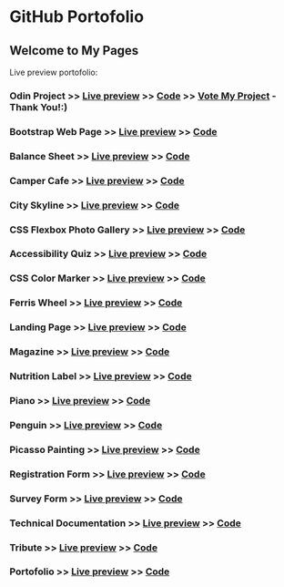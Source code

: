 #  GitHub Portofolio
## Welcome to My Pages


Live preview portofolio: 

### Odin Project >> [Live preview](https://codringavan.github.io/odin-project) >> [Code](https://github.com/CodrinGavan/odin-project) >> [Vote My Project](https://www.theodinproject.com/dashboard)  - Thank You!:)

### Bootstrap Web Page >> [Live preview](https://codringavan.github.io/bootstrap-web-page) >> [Code](https://github.com/CodrinGavan/bootstrap-web-page)

### Balance Sheet >> [Live preview](https://codringavan.github.io/balance-sheet) >> [Code](https://github.com/CodrinGavan/balance-sheet)

### Camper Cafe >> [Live preview](https://codringavan.github.io/camper-cafe) >> [Code](https://github.com/CodrinGavan/camper-cafe)

### City Skyline >> [Live preview](https://codringavan.github.io/city-skyline-) >> [Code](https://github.com/CodrinGavan/city-skyline-)

### CSS Flexbox Photo Gallery >> [Live preview](https://codringavan.github.io/CSS-FLEXBOX-PHOTO-GALLERY) >> [Code](https://github.com/CodrinGavan/CSS-FLEXBOX-PHOTO-GALLERY)

### Accessibility Quiz >> [Live preview](https://codringavan.github.io/accessibility-quiz) >> [Code](https://github.com/CodrinGavan/accessibility-quiz)

### CSS Color Marker >> [Live preview](https://codringavan.github.io/CSS-color-marker) >> [Code](https://github.com/CodrinGavan/CSS-color-marker)

### Ferris Wheel >> [Live preview](https://codringavan.github.io/ferris-wheel) >> [Code](https://github.com/CodrinGavan/ferris-wheel)

### Landing Page >> [Live preview](https://codringavan.github.io/landing) >> [Code](https://github.com/CodrinGavan/landing)

### Magazine >> [Live preview](https://codringavan.github.io/Magazine) >> [Code](https://github.com/CodrinGavan/Magazine)

### Nutrition Label >> [Live preview](https://codringavan.github.io/nutrition-label) >> [Code](https://github.com/CodrinGavan/nutrition-label)

### Piano >> [Live preview](https://codringavan.github.io/Piano) >> [Code](https://github.com/CodrinGavan/piano)

### Penguin >> [Live preview](https://codringavan.github.io/Penguin) >> [Code](https://github.com/CodrinGavan/Penguin)

### Picasso Painting >> [Live preview](https://codringavan.github.io/Picasso-painting) >> [Code](https://github.com/CodrinGavan/Picasso-painting)

### Registration Form >> [Live preview](https://codringavan.github.io/registration-form) >> [Code](https://github.com/CodrinGavan/registration-form)

### Survey Form >> [Live preview](https://codringavan.github.io/survey-form) >> [Code](https://github.com/CodrinGavan/survey-form)

### Technical Documentation >> [Live preview](https://codringavan.github.io/technical-documentation) >> [Code](https://github.com/CodrinGavan/technical-documentation)

### Tribute >> [Live preview](https://codringavan.github.io/tribute) >> [Code](https://github.com/CodrinGavan/tribute)

### Portofolio >> [Live preview](https://codringavan.github.io/Portofolio) >> [Code](https://github.com/CodrinGavan/Portofolio)

